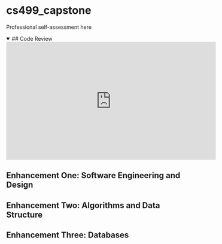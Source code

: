 # cs499_capstone
Professional self-assessment here

<details open>
<summary>
  ## Code Review 
</summary>

<iframe width="560" height="315" src="https://www.youtube.com/embed/xiE6kq0efdw?si=bP_jDyBY5pIpI4KI" title="YouTube video player" frameborder="0" allow="accelerometer; autoplay; clipboard-write; encrypted-media; gyroscope; picture-in-picture; web-share" referrerpolicy="strict-origin-when-cross-origin" allowfullscreen></iframe>

</details>

## Enhancement One: Software Engineering and Design

## Enhancement Two: Algorithms and Data Structure

## Enhancement Three: Databases

